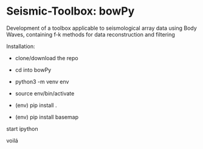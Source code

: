 # Seismic-Toolbox: bowPy
Development of a toolbox applicable to seismological array data using Body Waves, containing f-k methods for data reconstruction and filtering


Installation:

- clone/download the repo

- cd into bowPy

- python3 -m venv env

- source env/bin/activate

- (env) pip install .

- (env) pip install basemap

start ipython

voilá
